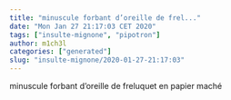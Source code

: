 ```yaml
---
title: "minuscule forbant d’oreille de frel..."
date: "Mon Jan 27 21:17:03 CET 2020"
tags: ["insulte-mignone", "pipotron"]
author: m1ch3l
categories: ["generated"]
slug: "insulte-mignone/2020-01-27-21:17:03"
---
```


minuscule forbant d’oreille de freluquet en papier maché
